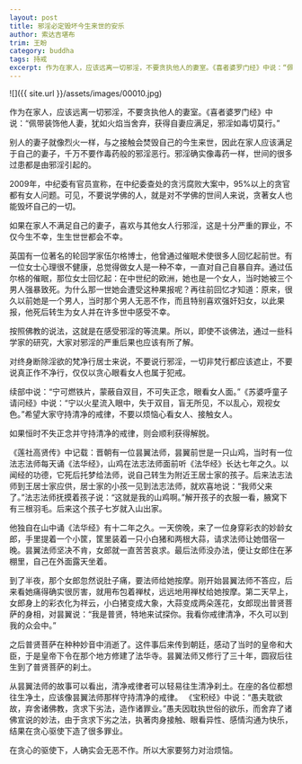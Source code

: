 ```yaml
---
layout: post
title: 邪淫必定毁坏今生来世的安乐
author: 索达吉堪布
trim: 王盼
category: buddha
tags: 持戒
excerpt: 作为在家人，应该远离一切邪淫，不要贪执他人的妻室。《喜者婆罗门经》中说：“佩带装饰他人妻，犹如火焰当舍弃，获得自妻应满足，邪淫如毒切莫行。”
---
```


![]({{ site.url }}/assets/images/00010.jpg)

作为在家人，应该远离一切邪淫，不要贪执他人的妻室。《喜者婆罗门经》中说：“佩带装饰他人妻，犹如火焰当舍弃，获得自妻应满足，邪淫如毒切莫行。”

别人的妻子就像烈火一样，与之接触会焚毁自己的今生来世，因此在家人应该满足于自己的妻子，千万不要作毒药般的邪淫恶行。邪淫确实像毒药一样，世间的很多过患都是由邪淫引起的。

2009年，中纪委有官员宣称，在中纪委查处的贪污腐败大案中，95%以上的贪官都有女人问题。可见，不要说学佛的人，就是对不学佛的世间人来说，贪著女人也能毁坏自己的一切。

如果在家人不满足自己的妻子，喜欢与其他女人行邪淫，这是十分严重的罪业，不仅今生不幸，生生世世都会不幸。

英国有一位著名的轮回学家伍尔格博士，他曾通过催眠术使很多人回忆起前世。有一位女士心理很不健康，总觉得做女人是一种不幸，一直对自己自暴自弃。通过伍尔格的催眠，那位女士回忆起：在中世纪的欧洲，她也是一个女人，当时她被三个男人强暴致死。为什么那一世她会遭受这种果报呢？再往前回忆才知道：原来，很久以前她是一个男人，当时那个男人无恶不作，而且特别喜欢强奸妇女，以此果报，他死后转生为女人并在许多世中感受不幸。

按照佛教的说法，这就是在感受邪淫的等流果。所以，即使不谈佛法，通过一些科学家的研究，大家对邪淫的严重后果也应该有所了解。

对终身断除淫欲的梵净行居士来说，不要说行邪淫，一切非梵行都应该遮止，不要说真正作不净行，仅仅以贪心眼看女人也属于犯戒。

续部中说：“宁可燃铁片，蒙蔽自双目，不可失正念，眼看女人面。”《苏婆呼童子请问经》中说：“宁以火星流入眼中，失于双目，盲无所见，不以乱心，观视女色。”希望大家守持清净的戒律，不要以烦恼心看女人、接触女人。

如果恒时不失正念并守持清净的戒律，则会顺利获得解脱。

《莲社高贤传》中记载：晋朝有一位昙翼法师，昙翼前世是一只山鸡，当时有一位法志法师每天诵《法华经》，山鸡在法志法师面前听《法华经》长达七年之久。以闻经的功德，它死后托梦给法师，说自己转生为附近王居士家的孩子。后来法志法师到王居士家应供，居士家的小孩一见到法志法师，就欢喜地说：“我师父来了。”法志法师抚摸着孩子说：“这就是我的山鸡啊。”解开孩子的衣服一看，腋窝下有三根羽毛。后来这个孩子七岁就入山出家。

他独自在山中诵《法华经》有十二年之久。一天傍晚，来了一位身穿彩衣的妙龄女郎，手里提着一个小筐，筐里装着一只小白猪和两根大蒜，请求法师让她借宿一晚。昙翼法师坚决不肯，女郎就一直苦苦哀求。最后法师没办法，便让女郎住在茅棚里，自己在外面露天坐着。

到了半夜，那个女郎忽然说肚子痛，要法师给她按摩。刚开始昙翼法师不答应，后来看她痛得确实很厉害，就用布包着禅杖，远远地用禅杖给她按摩。第二天早上，女郎身上的彩衣化为祥云，小白猪变成大象，大蒜变成两朵莲花，女郎现出普贤菩萨的身相，对昙翼说：“我是普贤，特地来试探你。我看你戒律清净，不久可以到我的众会中。”

之后普贤菩萨在种种妙音中消逝了。这件事后来传到朝廷，感动了当时的皇帝和大臣，于是皇帝下令在那个地方修建了法华寺。昙翼法师又修行了三十年，圆寂后往生到了普贤菩萨的刹土。

从昙翼法师的故事可以看出，清净戒律者可以轻易往生清净刹土。在座的各位都想往生净土，应该像昙翼法师那样守持清净的戒律。 《宝积经》中说：“愚夫耽欲故，弃舍诸佛教，贪求下劣法，造作诸罪业。”愚夫因耽执世俗的欲乐，而舍弃了诸佛宣说的妙法，由于贪求下劣之法，执著肉身接触、眼看异性、感情沟通为快乐，结果在贪心驱使下造了很多罪业。

在贪心的驱使下，人确实会无恶不作。所以大家要努力对治烦恼。
